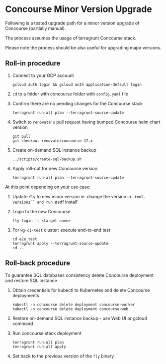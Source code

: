 # Concourse Minor Version Upgrade

Following is a tested upgrade path for a minor version upgrade of Concourse (partially manual).

The process assumes the usage of terragrunt Concourse stack.

Please note the process should be also useful for upgrading major versions.

## Roll-in procedure

1. Connect to your GCP account
   ```
   gcloud auth login && gcloud auth application-default login
   ```
2. `cd` to a folder with concourse folder with `config.yaml` file

3. Confirm there are no pending changes for the Concourse stack
    ```
    terragrunt run-all plan --terragrunt-source-update
    ```
4. Switch to `renovate's` pull request having bumped Concourse helm chart version
   ```
   git pull
   git checkout renovate/concourse-17.x
   ```

5. Create on-demand SQL instance backup
    ```
    ../scripts/create-sql-backup.sh
    ```

6. Apply roll-out for new Concourse version
   ```
   terragrunt run-all plan --terragrunt-source-update
   ```

At this point depending on your use case:

1. Update `fly` to new minor version ie. change the version in `.tool-versions`` and run `asdf install`

2. Login to the new Concourse
   ```
   fly login -t <target name>

3. For `wg-ci-test` cluster: execute end-to-end test
   ```
   cd e2e_test
   terragrunt apply --terragrunt-source-update
   cd ..
   ```

## Roll-back procedure

To guarantee SQL databases consistency delete Concourse deployment and restore SQL instance

1. Obtain credentials for kubectl to Kubernetes and delete Concourse deployments
   ```
   kubectl -n concourse delete deployment concourse-worker
   kubectl -n concourse delete deployment concourse-web
   ```

2. Restore on-demand SQL instance backup - use Web UI or gcloud command

3. Run concourse stack deployment
   ```
   terragrunt run-all plan
   terragrunt run-all apply
   ```

4. Set back to the previous version of the `fly` binary
